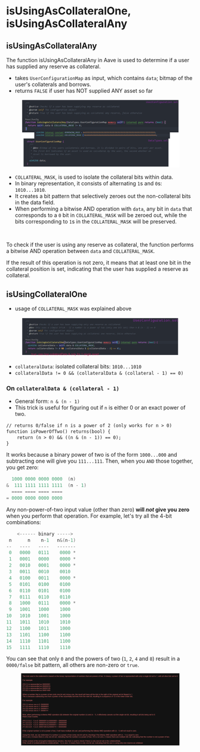 # isUsingAsCollateralOne, isUsingAsCollateralAny

## isUsingAsCollateralAny

The function isUsingAsCollateralAny in Aave is used to determine if a user has supplied any reserve as collateral.

* takes  `UserConfigurationMap` as input, which contains `data`; bitmap of the user's collaterals and borrows.
* returns `FALSE` if user has NOT supplied ANY asset so far

<figure><img src="../../../.gitbook/assets/image (305).png" alt=""><figcaption></figcaption></figure>

* `COLLATERAL_MASK`, is used to isolate the collateral bits within data.&#x20;
* In binary representation, it consists of alternating `1`s and `0`s: `1010...1010`.
* It creates a bit pattern that selectively zeroes out the non-collateral bits in the data field.
* When performing a bitwise AND operation with `data`, any bit in `data` that corresponds to a `0` bit in `COLLATERAL_MASK` will be zeroed out, while the bits corresponding to `1`s in the `COLLATERAL_MASK` will be preserved.

<img src="../../../.gitbook/assets/file.excalidraw (27).svg" alt="" class="gitbook-drawing">

To check if the user is using any reserve as collateral, the function performs a bitwise AND operation between `data` and `COLLATERAL_MASK`.&#x20;

If the result of this operation is not zero, it means that at least one bit in the collateral position is set, indicating that the user has supplied a reserve as collateral.

## isUsingCollateralOne

* usage of `COLLATERAL_MASK` was explained above

<figure><img src="../../../.gitbook/assets/image (54).png" alt=""><figcaption></figcaption></figure>

* `collateralData`: isolated collateral bits: `1010...1010`
* `collateralData != 0 && (collateralData & (collateral - 1) == 0)`

### On `collateralData & (collateral - 1)`&#x20;

* General form: `n & (n - 1)`
* This trick is useful for figuring out if `n` is either 0 or an exact power of two.

```solidity
// returns 0/false if n is a power of 2 (only works for n > 0)
function isPowerOfTwo() returns(bool) {
    return (n > 0) && ((n & (n - 1)) == 0);
}
```

It works because a binary power of two is of the form `1000...000` and subtracting one will give you `111...111`. Then, when you `AND` those together, you get zero:

```c
  1000 0000 0000 0000  (n)
&  111 1111 1111 1111  (n - 1)
  ==== ==== ==== ====
= 0000 0000 0000 0000
```

Any non-power-of-two input value (other than zero) **will **_**not**_** give you zero** when you perform that operation. For example, let's try all the 4-bit combinations:

```c
    <------ binary ----->
 n      n    n-1   n&(n-1)
--   ----   ----   -------
 0   0000   0111    0000 *
 1   0001   0000    0000 *
 2   0010   0001    0000 *
 3   0011   0010    0010
 4   0100   0011    0000 *
 5   0101   0100    0100
 6   0110   0101    0100
 7   0111   0110    0110
 8   1000   0111    0000 *
 9   1001   1000    1000
10   1010   1001    1000
11   1011   1010    1010
12   1100   1011    1000
13   1101   1100    1100
14   1110   1101    1100
15   1111   1110    1110
```

You can see that only `0` and the powers of two (`1`, `2`, `4` and `8`) result in a `0000/false` bit pattern, all others are non-zero or `true`.

<figure><img src="../../../.gitbook/assets/image (279).png" alt=""><figcaption></figcaption></figure>
